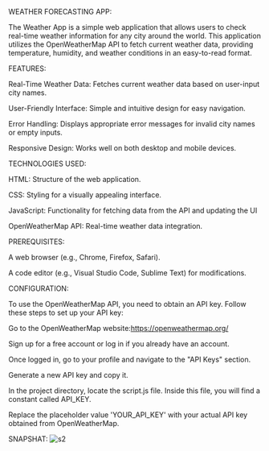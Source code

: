 WEATHER FORECASTING APP:
  
The Weather App is a simple web application that allows users to check real-time weather information for any city around the world. 
This application utilizes the OpenWeatherMap API to fetch current weather data, providing temperature, humidity, and weather conditions in an easy-to-read format.

FEATURES:

Real-Time Weather Data: Fetches current weather data based on user-input city names.

User-Friendly Interface: Simple and intuitive design for easy navigation.

Error Handling: Displays appropriate error messages for invalid city names or empty inputs.

Responsive Design: Works well on both desktop and mobile devices.

TECHNOLOGIES USED:

HTML: Structure of the web application.

CSS: Styling for a visually appealing interface.

JavaScript: Functionality for fetching data from the API and updating the UI

OpenWeatherMap API: Real-time weather data integration.

PREREQUISITES:

A web browser (e.g., Chrome, Firefox, Safari).

A code editor (e.g., Visual Studio Code, Sublime Text) for modifications.

CONFIGURATION:

To use the OpenWeatherMap API, you need to obtain an API key. Follow these steps to set up your API key:

Go to the OpenWeatherMap website:https://openweathermap.org/

Sign up for a free account or log in if you already have an account.

Once logged in, go to your profile and navigate to the "API Keys" section.

Generate a new API key and copy it.

In the project directory, locate the script.js file. Inside this file, you will find a constant called API_KEY.

Replace the placeholder value 'YOUR_API_KEY' with your actual API key obtained from OpenWeatherMap.

SNAPSHAT:
![s2](https://github.com/user-attachments/assets/d54d40f6-3b78-4090-b65e-fd8a349d2ade)

